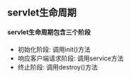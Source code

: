 ## servlet生命周期

#### servlet生命周期包含三个阶段
- 初始化阶段: 调用init()方法
- 响应客户端请求阶段: 调用service方法
- 终止阶段: 调用destroy()方法

